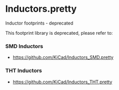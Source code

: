 # Inductors.pretty
Inductor footprints - deprecated

This footprint library is deprecated, please refer to:

### SMD Inductors
* https://github.com/KiCad/Inductors_SMD.pretty

### THT Inductors
* https://github.com/KiCad/Inductors_THT.pretty
